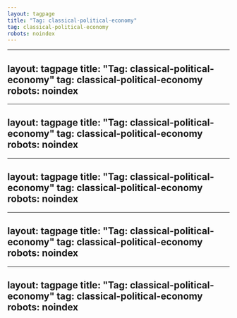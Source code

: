 ```yaml
---
layout: tagpage
title: "Tag: classical-political-economy"
tag: classical-political-economy
robots: noindex
---
```

---
layout: tagpage
title: "Tag: classical-political-economy"
tag: classical-political-economy
robots: noindex
---
---
layout: tagpage
title: "Tag: classical-political-economy"
tag: classical-political-economy
robots: noindex
---
---
layout: tagpage
title: "Tag: classical-political-economy"
tag: classical-political-economy
robots: noindex
---
---
layout: tagpage
title: "Tag: classical-political-economy"
tag: classical-political-economy
robots: noindex
---
---
layout: tagpage
title: "Tag: classical-political-economy"
tag: classical-political-economy
robots: noindex
---
